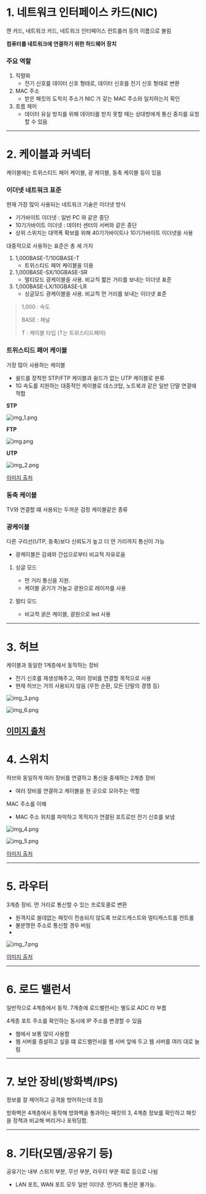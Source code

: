 # 1. 네트워크 인터페이스 카드(NIC)
랜 카드, 네트워크 카드, 네트워크 인터페이스 컨트롤러 등의 이름으로 불림

<b>컴퓨터를 네트워크에 연결하기 위한 하드웨어 장치</b>

### 주요 역할
1. 직렬화
   - 전기 신호를 데이터 신호 형태로, 데이터 신호를 전기 신호 형태로 변환
2. MAC 주소
   - 받은 패킷의 도착지 주소가 NIC 가 갖는 MAC 주소와 일치하는지 확인
3. 흐름 제어
   - 데이터 유실 방지를 위해 데이터를 받지 못할 때는 상대방에게 통신 중지를 요청할 수 있음

---
# 2. 케이블과 커넥터
케이블에는 트위스티드 페어 케이블, 광 케이블, 동축 케이블 등이 있음

### 이더넷 네트워크 표준
현재 가장 많이 사용되는 네트워크 기술은 이더넷 방식
- 기가바이트 이더넷 : 일반 PC 와 같은 종단
- 10기가바이트 이더넷 : 데이터 센터의 서버와 같은 종단
- 상위 스위치는 대역폭 확보를 위해 40기가바이트나 10기가바이트 이더넷을 사용

대중적으로 사용하는 표준은 총 세 가지
1. 1,000BASE-T/10GBASE-T
    - 트위스티드 페어 케이블을 이용
2. 1,000BASE-SX/10GBASE-SR
    - 멀티모드 광케이블을 사용. 비교적 짧은 거리를 보내는 이더넷 표준
3. 1,000BASE-LX/10GBASE-LR
   - 싱글모드 광케이블을 사용. 비교적 먼 거리를 보내는 이더넷 표준

> 1,000 : 속도
> 
> BASE : 채널
> 
> T : 케이블 타입 (T는 트위스티드페어)

### 트위스티드 페어 케이블
가장 많이 사용하는 케이블
- 쉴드를 장착한 STP/FTP 케이블과 쉴드가 없는 UTP 케이블로 분류
- 1G 속도를 지원하는 대중적인 케이블로 데스크탑, 노트북과 같은 일반 단말 연결에 적합

 
<b>STP</b>

![img_1.png](img_1.png)

<b>FTP</b>

![img.png](img.png)

<b>UTP</b>

![img_2.png](img_2.png)

[이미지 출처](https://m.blog.naver.com/tyghvm100/220249776870)

### 동축 케이블
TV와 연결할 떄 사용되는 두꺼운 검정 케이블같은 종류

### 광케이블
다른 구리선(UTP, 동축)보다 신뢰도가 높고 더 먼 거리까지 통신이 가능
- 광케이블은 감쇄와 간섭으로부터 비교적 자유로움

1. 싱글 모드
   - 먼 거리 통신을 지원.
   - 케이블 굵기가 가늘고 광원으로 레이저를 사용

2. 멀티 모드
   - 비교적 굵은 케이블, 광원으로 led 사용

---
# 3. 허브
케이블과 동일한 1계층에서 동작하는 장비
- 전기 신호를 재생성해주고, 여러 장비를 연결할 목적으로 사용
- 현재 허브는 거의 사용되지 않음 (무한 순환, 모든 단말의 경쟁 등)

![img_3.png](img_3.png)

![img_6.png](img_6.png)


[이미지 출처](https://jdcyber.tistory.com/52)
---
# 4. 스위치
허브와 동일하게 여러 장비를 연결하고 통신을 중재하는 2계층 장비
- 여러 장비를 연결하고 케이블을 한 곳으로 모아주는 역할

MAC 주소를 이해
- MAC 주소 위치를 파악하고 목적지가 연결된 포트로만 전기 신호를 보냄

![img_4.png](img_4.png)

![img_5.png](img_5.png)

[이미지 출처](https://jdcyber.tistory.com/52)

----
# 5. 라우터
3계층 장비. 먼 거리로 통신할 수 있는 프로토콜로 변환
- 원격지로 쓸데없는 패킷이 전송되지 않도록 브로드캐스트와 멀티캐스트를 컨트롤
- 불분명한 주소로 통신할 경우 버림
- 
![img_7.png](img_7.png)

[이미지 출처](https://coding-chobo.tistory.com/38)

---
# 6. 로드 밸런서
일반적으로 4계층에서 동작. 7계층에 로드밸런서는 별도로 ADC 라 부름

4계층 포트 주소를 확인하는 동시에 IP 주소를 변경할 수 있음
- 웹에서 보통 많이 사용함
- 웹 서버를 증설하고 싶을 떄 로드밸런서를 웹 서버 앞에 두고 웹 서버를 여러 대로 늘림

--- 
# 7. 보안 장비(방화벽/IPS)
정보를 잘 제어하고 공격을 방어하는데 초점

방화벽은 4계층에서 동작해 방화벽을 통과하는 패킷의 3, 4계층 정보를 확인하고 패킷을 정책과 비교해 버리거나 포워딩함.

--- 
# 8. 기타(모뎀/공유기 등)
공유기는 내부 스위치 부분, 무선 부분, 라우터 부분 회로 등으로 나뉨
- LAN 포트, WAN 포트 모두 일반 이더넷. 먼거리 통신은 불가능.

